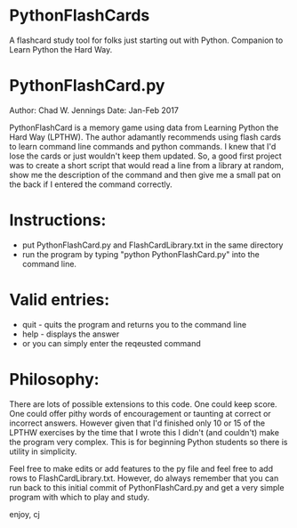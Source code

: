# PythonFlashCards
A flashcard study tool for folks just starting out with Python.  Companion to Learn Python the Hard Way.

# PythonFlashCard.py
Author:  Chad W. Jennings
Date:  Jan-Feb 2017

PythonFlashCard is a memory game using data from Learning Python the Hard Way (LPTHW).  The author adamantly recommends using flash cards to learn command line commands and python commands.  I knew that I'd lose the cards or just wouldn't keep them updated.  So, a good first project was to create a short script that would read a line from a library at random, show me the description of the command and then give me a small pat on the back if I entered the command correctly.

# Instructions:
- put PythonFlashCard.py and FlashCardLibrary.txt in the same directory
- run the program by typing "python PythonFlashCard.py" into the command line.  
# Valid entries:
- quit  -  quits the program and returns you to the command line
- help  -  displays the answer
- or you can simply enter the reqeusted command

# Philosophy:
There are lots of possible extensions to this code.  One could keep score.  One could offer pithy words of encouragement or taunting at correct or incorrect answers.  However given that I'd finished only 10 or 15 of the LPTHW exercises by the time that I wrote this I didn't (and couldn't) make the program very complex.  This is for beginning Python students so there is utility in simplicity.

Feel free to make edits or add features to the py file and feel free to add rows to FlashCardLibrary.txt.  However, do always remember that you can run back to this initial commit of PythonFlashCard.py and get a very simple program with which to play and study.

enjoy,
cj
